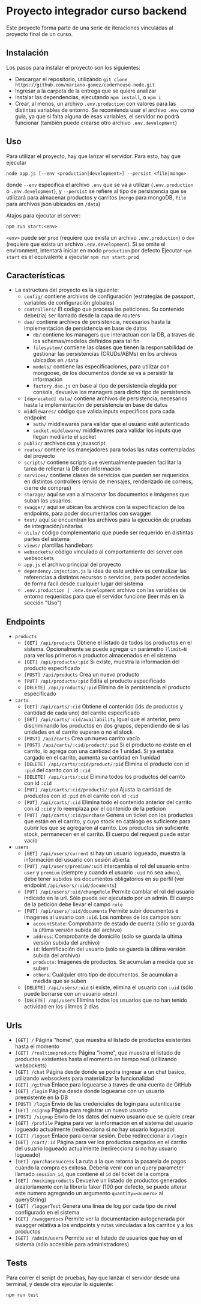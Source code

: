 # Proyecto integrador curso backend

Este proyecto forma parte de una serie de iteraciones vinculadas al proyecto final de un curso.

## Instalación

Los pasos para instalar el proyecto son los siguientes:
- Descargar el repositorio, utilizando `git clone https://github.com/mariano-gomez/coderhouse-node.git`
- Ingresar a la carpeta de la entrega que se quiere analizar
- Instalar las dependencias, ejecutando `npm install`, o `npm i`
- Crear, al menos, un archivo `.env.production` con valores para las distintas variables de entorno. Se recomienda usar el archivo `.env` como guia, ya que si falta alguna de esas variables, el servidor no podrá funcionar (también puede crearse otro archivo `.env.development`)
## Uso

Para utilizar el proyecto, hay que lanzar el servidor. Para esto, hay que ejecutar
```shell
node app.js [--env <production|development>] --persist <file|mongo>
```
donde `--env` especifica el archivo `.env` que se va a utilizar (`.env.production` o `.env.development`), y `--persist` se refiere al tipo de persistencia que se utilizará para almacenar productos y carritos (`mongo` para mongoDB, `file` para archivos json ubicados en `/data`)

Atajos para ejecutar el server:
```shell
npm run start:<env>
```
`<env>` puede ser `prod` (requiere que exista un archivo `.env.production`) o `dev` (requiere que exista un archivo `.env.development`).
Si se omite el environment, intentará iniciar en modo `production` por defecto
Ejecutar `npm start` es el equivalente a ejecutar `npm run start:prod` 

## Características

- La estructura del proyecto es la siguiente:
    - `config/` contiene archivos de configuración (estrategias de passport, variables de configuración globales)
    - `controllers/` El codigo que procesa las peticiones. Su contenido debe(ría) ser llamado desde la capa de routers
    - `dao/` contiene archivos de persistencia, necesarios hasta la implementación de persistencia en base de datos
        - `db/` contiene los managers que interactuan con la DB, a traves de los schemas/modelos definidos para tal fin
        - `filesystem/` contiene las clases que tienen la responsabilidad de gestionar las persistencias (CRUDs/ABMs) en los archivos ubicados en `/data`
        - `models/` contiene las especificaciones, para utilizar con mongoose, de los documentos donde se va a persistir la información
        - `factory.dao.js` en base al tipo de persistencia elegida por consola, devuelve los managers para dicho tipo de persistencia
    - `[deprecated] data/` contiene archivos de persistencia, necesarios hasta la implementación de persistencia en base de datos
    - `middlewares/` código que valida inputs específicos para cada endpoint
        - `auth/` middlewares para validar que el usuario esté autenticado
        - `socket.middleware/` middlewares para validar los inputs que llegan mediante el socket
    - `public/` archivos css y javascript
    - `routes/` contiene los manejadores para todas las rutas contempladas del proyecto
    - `scripts/` contiene scripts que eventualmente pueden facilitar la tarea de rellenar la DB con información
    - `services/` contiene clases de servicios que pueden ser requeridos en distintos controllers (envio de mensajes, renderizado de correos, cierre de compras)
    - `storage/` aquí se van a almacenar los documentos e imágenes que suban los usuarios.
    - `swagger/` aquí se ubican los archivos con la especificacion de los endpoints, para poder documentarlos con swagger
    - `test/` aquí se encuentran los archivos para la ejecución de pruebas de integración/unitarias
    - `utils/` código complementario que puede ser requerido en distintas partes del sistema
    - `views/` plantillas handlebars
    - `websockets/` código vinculado al comportamiento del server con websockets
    - `app.js` el archivo principal del proyecto
    - `dependency.injection.js` la idea de este archivo es centralizar las referencias a distintos recursos o servicios, para poder accederlos de forma facil desde cualquier lugar del sistema
    - `.env.production | .env.development` archivo con las variables de entorno requeridas para que el servidor funcione (leer más en la sección "Uso")

## Endpoints
- `products`
    - `[GET] /api/products` Obtiene el listado de todos los productos en el sistema. Opcionalmente se puede agregar un parámetro `?limit=N` para ver los primeros `N` productos almacenados en el sistema
    - `[GET] /api/products/:pid` Si existe, muestra la información del producto especificado
    - `[POST] /api/products` Crea un nuevo producto
    - `[PUT] /api/products/:pid` Edita el producto especificado
    - `[DELETE] /api/products/:pid` Elimina de la persistencia el producto especificado
- `carts`
    - `[GET] /api/carts/:cid` Obtiene el contenido (ids de productos y cantidad de cada uno) del carrito especificado
    - `[GET] /api/carts/:cid/availability` Igual que el anterior, pero discriminando los productos en dos grupos, dependiendo de si las unidades en el carrito superan o no el stock 
    - `[POST] /api/carts` Crea un nuevo carrito vacío
    - `[POST] /api/carts/:cid/product/:pid` Si el producto no existe en el carrito, lo agrega con una cantidad de 1 unidad. Si ya estaba cargado en el carrito, aumenta su cantidad en 1 unidad
    - `[DELETE] /api/carts/:cid/product/:pid` Elimina el producto con id `:pid` del carrito con id `:cid`
    - `[DELETE] /api/carts/:cid` Elimina todos los productos del carrito con id `:cid`
    - `[PUT] /api/carts/:cid/products/:pid` Ajusta la cantidad de productos con id `:pid` en el carrito con id `:cid`
    - `[PUT] /api/carts/:cid` Elimina todo el contenido anterior del carrito con id `:cid` y lo reemplaza por el contenido de la peticion
    - `[PUT] /api/carts/:cid/purchase` Genera un ticket con los productos que están en el carrito, y cuyo stock en catálogo es suficiente para cubrir los que se agregaron al carrito. Los productos sin suficiente stock, permanecen en el carrito. El cuerpo del request puede estar vacío
- `users`
    - `[GET] /api/users/current` si hay un usuario logueado, muestra la información del usuario con sesión abierta
    - `[PUT] /api/users/premium/:uid` intercambia el rol del usuario entre `user` y `premium` (siempre y cuando el usuario `:uid` no sea `admin`), debe tener subidos los documentos obligatorios en su perfil (ver endpoint `/api/users/:uid/documents`)
    - `[PUT] /api/users/:uid/changeRole` Permite cambiar el rol del usuario indicado en la url. Sólo puede ser ejecutado por un admin. El cuerpo de la petición debe llevar el campo `role`
    - `[PUT] /api/users/:uid/documents` Permite subir documentos e imagenes al usuario con `:uid`. Los nombres de los campos son:
      - `accountState`: Comprobante de estado de cuenta (sólo se guarda la última versión subida del archivo)
      - `address`: Comprobante de domicilio (sólo se guarda la última versión subida del archivo)
      - `id`: Identificación del usuario (sólo se guarda la última versión subida del archivo)
      - `products`: Imágenes de productos. Se acumulan a medida que se suben
      - `others`: Cualquier otro tipo de documentos. Se acumulan a medida que se suben
    - `[DELETE] /api/users/:uid` si existe, elimina el usuario con `:uid` (sólo puede borrarse con un usuario `admin`)
    - `[DELETE] /api/users` Elimina todos los usuarios que no han tenido actividad en los úlitmos 2 días

## Urls
- `[GET] /` Página "home", que muestra el listado de productos existentes hasta el momento
- `[GET] /realtimeproducts` Página "home", que muestra el listado de productos existentes hasta el momento en tiempo real (utilizando websockets)
- `[GET] /chat` Página desde donde se podra ingresar a un chat basico, utilizando websockets para materializar la funcionalidad
- `[GET] /github` Enlace para loguearse a través de una cuenta de GitHub
- `[GET] /login` Página desde donde loguearse con un usuario preexistente en la DB
- `[POST] /login` Envio de las credenciales de login para autenticarse
- `[GET] /signup` Página para registrar un nuevo usuario
- `[POST] /signup` Envio de los datos del nuevo usuario que se quiere crear
- `[GET] /profile` Página para ver la información en el sistema del usuario logueado actualmente (redirecciona si no hay usuario logueado)
- `[GET] /logout` Enlace para cerrar sesión. Debe redireccionar a `/login`
- `[GET] /cart/:id` Página para ver los productos cargados en el carrito del usuario logueado actualmente (redirecciona si no hay usuario logueado)
- `[GET] /purchaseSuccess` La ruta a la que retorna la pasarela de pagos cuando la compra es exitosa. Debería venir con un query parameter llamado `session_id`, que contiene el `id` del ticket de la compra
- `[GET] /mockingproducts` Devuelve un listado de productos generados aleatoriamente con la libreria faker (100 por defecto, se puede alterar este numero agregando un argumento `quantity=<numero>` al queryString)
- `[GET] /loggerTest` Genera una línea de log por cada tipo de nivel configurado en el sistema
- `[GET] /swaggerdocs` Permite ver la documentacion autogenerada por swagger relativa a los endpoints y rutas vinculadas a los carritos y a los productos
- `[GET] /admin/users` Permite ver el listado de usuarios que hay en el sistema (sólo accesible para administradores)

## Tests

Para correr el script de pruebas, hay que lanzar el servidor desde una terminal, y desde otra ejecutar lo siguiente:
```shell
npm run test
```